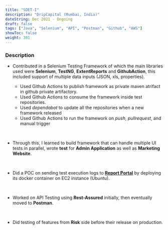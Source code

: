 ```yaml
---
title: "SDET-I"
description: "DripCapital (Mumbai, India)"
dateString: Dec 2021 - Ongoing
draft: false
tags: ["Java", "Selenium", "API", "Postman", "Github", "AWS"]
showToc: false
weight: 301
---
```


### Description

- Contributed in a Selenium Testing Framework of which the main libraries used were **Selenium**, **TestNG**, **ExtentReports** and **GithubAction**, this included support of multiple data inputs (JSON, xls, properties).

  - Used Github Actions to publish framework as private maven atrifact in github private artifactory.
  - Used Github Actions to consume the framework inside test repositories.
  - Used _dependabot_ to update all the repositories when a new framework released
  - Used Github Actions to run the framework on _push_, _pullrequest_, and manual trigger

<br>

- Through this, I learned to build framework that can handle multiple UI tests in parallel, wrote **test** for **Admin Application** as well as **Marketing Website**.

<br>

- Did a POC on sending test execution logs to [**Report Portal**](https://reportportal.io/) by deploying its docker container on EC2 instance (Ubuntu).

<br>

- Worked on API Testing using **Rest-Assured** initially, then eventually moved to **Postman**.

<br>

- Did testing of features from **Risk** side before their release on production.

<br>
